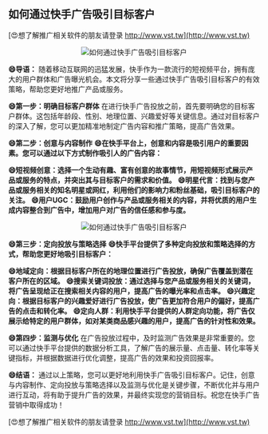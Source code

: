 ## **如何通过快手广告吸引目标客户**

[😍想了解推广相关软件的朋友请登录 http://www.vst.tw](http://www.vst.tw)

 <center><img src="https://vst.tw/MP4/tuiguang/png/0.png" alt="如何通过快手广告吸引目标客户"></center>

**😄导语：**
随着移动互联网的迅猛发展，快手作为一款流行的短视频平台，拥有庞大的用户群体和广告曝光机会。本文将分享一些通过快手广告吸引目标客户的有效策略，帮助您更好地推广产品或服务。

**😄第一步：明确目标客户群体**
在进行快手广告投放之前，首先要明确您的目标客户群体。这包括年龄段、性别、地理位置、兴趣爱好等关键信息。通过对目标客户的深入了解，您可以更加精准地制定广告内容和推广策略，提高广告效果。

**😄第二步：创意与内容制作**
**😄在快手平台上，创意和内容是吸引用户的重要因素。您可以通过以下方式制作吸引人的广告内容：**

**😄短视频创意：选择一个生动有趣、富有创意的故事情节，用短视频形式展示产品或服务的特点，并突出其与目标客户的需求和价值。**
**😄明星代言：找到与您产品或服务相关的知名明星或网红，利用他们的影响力和粉丝基础，吸引目标客户的关注。**
**😄用户UGC：鼓励用户创作与产品或服务相关的内容，并将优质的用户生成内容整合到广告中，增加用户对广告的信任感和参与度。**

 <center><img src="https://vst.tw/MP4/tuiguang/png/8.png" alt="如何通过快手广告吸引目标客户"></center>

**😄第三步：定向投放与策略选择**
**😄快手平台提供了多种定向投放和策略选择的方式，帮助您更好地吸引目标客户：**

**😄地域定向：根据目标客户所在的地理位置进行广告投放，确保广告覆盖到潜在客户所在的区域。**
**😄搜索关键词投放：通过选择与您产品或服务相关的关键词，将广告呈现给正在搜索相关内容的用户，提高广告的曝光率和点击率。**
**😄兴趣定向：根据目标客户的兴趣爱好进行广告投放，使广告更加符合用户的偏好，提高广告的点击和转化率。**
**😄定向人群：利用快手平台提供的人群定向功能，将广告仅展示给特定的用户群体，如对某类商品感兴趣的用户，提高广告的针对性和效果。**

**😄第四步：监测与优化**
在广告投放过程中，及时监测广告效果是非常重要的。您可以通过快手平台提供的数据分析工具，了解广告的展示量、点击量、转化率等关键指标，并根据数据进行优化调整，提高广告的效果和投资回报率。

**😄结语：**
通过以上策略，您可以更好地利用快手广告吸引目标客户。记住，创意与内容制作、定向投放与策略选择以及监测与优化是关键步骤，不断优化并与用户进行互动，将有助于提升广告的效果，并最终实现您的营销目标。祝您在快手广告营销中取得成功！

[😍想了解推广相关软件的朋友请登录 http://www.vst.tw](http://www.vst.tw)



